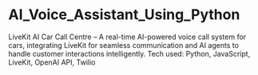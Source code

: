 # AI_Voice_Assistant_Using_Python
LiveKit AI Car Call Centre – A real-time AI-powered voice call system for cars, integrating LiveKit for seamless communication and AI agents to handle customer interactions intelligently.  Tech used: Python, JavaScript, LiveKit, OpenAI API, Twilio

